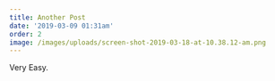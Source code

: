 ```yaml
---
title: Another Post
date: '2019-03-09 01:31am'
order: 2
image: /images/uploads/screen-shot-2019-03-18-at-10.38.12-am.png
---
```

Very Easy.
